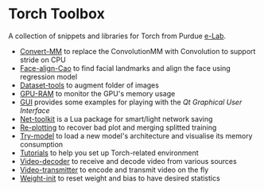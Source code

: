 # Torch Toolbox

A collection of snippets and libraries for Torch from Purdue [e-Lab](http://engineering.purdue.edu/elab/).

 - [Convert-MM](Convert-MM) to replace the ConvolutionMM with Convolution to support stride on CPU
 - [Face-align-Cao](Face-align-Cao) to find facial landmarks and align the face using regression model
 - [Dataset-tools](Dataset-tools) to augment folder of images
 - [GPU-RAM](GPU-RAM) to monitor the GPU's memory usage
 - [GUI](GUI) provides some examples for playing with the *Qt Graphical User Interface*
 - [Net-toolkit](Net-toolkit/README.md) is a Lua package for smart/light network saving
 - [Re-plotting](Re-plotting) to recover bad plot and merging splitted training
 - [Try-model](Try-model) to load a new model's architecture and visualise its memory consumption
 - [Tutorials](Tutorials) to help you set up Torch-related environment
 - [Video-decoder](Video-decoder) to receive and decode video from various sources
 - [Video-transmitter](Video-transmitter) to encode and transmit video on the fly
 - [Weight-init](Weight-init) to reset weight and bias to have desired statistics
